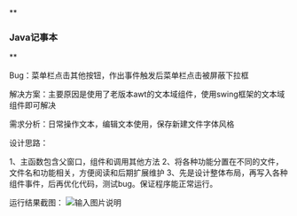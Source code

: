  **

### Java记事本
** 

Bug：菜单栏点击其他按钮，作出事件触发后菜单栏点击被屏蔽下拉框

解决方案：主要原因是使用了老版本awt的文本域组件，使用swing框架的文本域组件即可解决

需求分析：日常操作文本，编辑文本使用，保存新建文件字体风格


设计思路：

1、主函数包含父窗口，组件和调用其他方法
2、将各种功能分置在不同的文件，文件名和功能相关，方便阅读和后期扩展维护
3、先是设计整体布局，再写入各种组件事件，后再优化代码，测试bug。保证程序能正常运行。

运行结果截图：
![输入图片说明](https://images.gitee.com/uploads/images/2020/0331/210033_61ec80d8_7392316.png "屏幕截图.png")